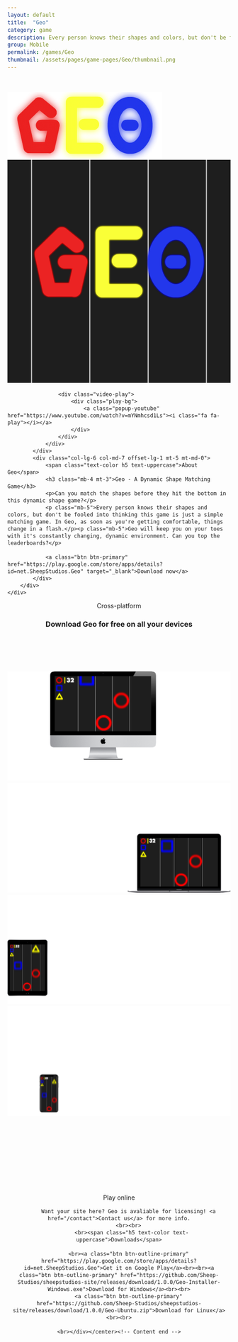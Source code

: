 ```yaml
---
layout: default
title:  "Geo"
category: game
description: Every person knows their shapes and colors, but don't be fooled into thinking this game is a simple matching game. In Geo, as soon as you're getting comfortable, things change in a flash.
group: Mobile
permalink: /games/Geo
thumbnail: /assets/pages/game-pages/Geo/thumbnail.png
---
```


<!-- header title -->
<section class="page-title header-padding" style="background-image:url(/assets/pages/game-pages/Geo/banner.png);background-size:cover"><div class="container">
	<div class="row">
		<div class="col-lg-6">
			<br />
            <br />
            <div class="floating-noabs"><img alt="Boost logo" src="/assets/pages/game-pages/Geo/isolated-logo.png" class="img-fluid position-absolute-"></div>
			</div>
		</div>
	</div>
</section>

<!-- content start -->
<div class="container">
	<section class="section about overflow-hidden">
	<div class="container">
		<div class="row">
			<div class="col-md-5">
				<div class="about-img">
					<img src="/assets/pages/game-pages/Geo/thumbnail.png" alt="" class="img-fluid w-100">

					<div class="video-play">
						<div class="play-bg">
							<a class="popup-youtube" href="https://www.youtube.com/watch?v=mYNmhcsd1Ls"><i class="fa fa-play"></i></a>
						</div>
					</div>
				</div>
			</div>
			<div class="col-lg-6 col-md-7 offset-lg-1 mt-5 mt-md-0">
				<span class="text-color h5 text-uppercase">About Geo</span>
				<h3 class="mb-4 mt-3">Geo - A Dynamic Shape Matching Game</h3>
				<p>Can you match the shapes before they hit the bottom in this dynamic shape game?</p>
				<p class="mb-5">Every person knows their shapes and colors, but don't be fooled into thinking this game is just a simple matching game. In Geo, as soon as you're getting comfortable, things change in a flash.</p><p class="mb-5">Geo will keep you on your toes with it's constantly changing, dynamic environment. Can you top the leaderboards?</p>

				<a class="btn btn-primary" href="https://play.google.com/store/apps/details?id=net.SheepStudios.Geo" target="_blank">Download now</a>
			</div>
		</div>
	</div>
</section>
<center><div class="row">
			<div class="col-lg-10">
			<span class="h5 text-color text-uppercase">Cross-platform</span>
			<h3 class="mb-4 mt-2">Download Geo for free on all your devices</h3>
			</div>
		</div></center><br>
<br>
<br>
<section class="section overflow-shown banner-content-2">
<h2>

<div class="col-lg-10">
				<img alt="" class="img-fluid position-absolute- floating d1" src="/assets/pages/home/iMac.png">
				<img alt="" class="img-fluid position-absolute- floating d2" src="/assets/pages/home/MacBook.png">
				<img alt="" class="img-fluid position-absolute- floating d3" src="/assets/pages/home/iPad.png">
				<img alt="" class="img-fluid position-absolute- floating d4" src="/assets/pages/home/iPhone.png">
	</div></h2>
	</section>
<br>
<br>
<br><br><br><br><br>
<div class="row justify-content-center"><br><br><center><div class="col-lg-8">
            <span class="h5 text-color text-uppercase">Play online</span><br>
            
          
		  Want your site here? Geo is avaliable for licensing! <a href="/contact">Contact us</a> for more info.
		  <br><br>
            <br><span class="h5 text-color text-uppercase">Downloads</span>
            
          <br><a class="btn btn-outline-primary" href="https://play.google.com/store/apps/details?id=net.SheepStudios.Geo">Get it on Google Play</a><br><br><a class="btn btn-outline-primary" href="https://github.com/Sheep-Studios/sheepstudios-site/releases/download/1.0.0/Geo-Installer-Windows.exe">Download for Windows</a><br><br>
		  <a class="btn btn-outline-primary" href="https://github.com/Sheep-Studios/sheepstudios-site/releases/download/1.0.0/Geo-Ubuntu.zip">Download for Linux</a><br><br>

	<br></div></center><!-- Content end -->
</div></div>